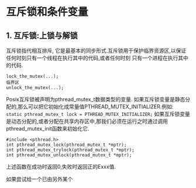 
互斥锁和条件变量
================

## 1. 互斥锁:上锁与解锁

互斥锁指代相互排斥, 它是最基本的同步形式.互斥锁用于保护临界资源区,以保证任何时刻只有一个线程在执行其中的代码,或者任何时刻
只有一个进程在执行其中的代码.

```
lock_the_mutex(...);
临界区
unlock_the_mutex(...);
```

Posix互斥锁被声明为pthread_mutex_t数据类型的变量.
如果互斥锁变量是静态分配的,那么可以把它初始化成常量值PTHREAD_MUTEX_INITIALIZER.例如:
`static pthread_mutex_t lock = PTHREAD_MUTEX_INITIALIZER;`
如果互斥锁变量是动态分配的,或者分配在共享内存区中,那我们必须在运行之时通过调用pthread_mutex_init函数来初始化它.

```
#include <pthread.h>
int pthread_mutex_lock(pthread_mutex_t *mptr);
int pthread_mutex_trylock(pthread_mutex_t *mptr);
int pthread_mutex_unlock(pthread_mutex_t *mptr);
```
上述函数在成功时返回0,失败时返回正的Exxx值.

如果尝试给一个已由另外某个


